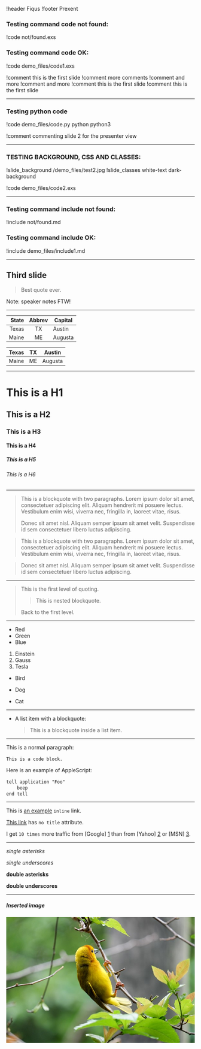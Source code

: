 !header Fiqus
!footer Prexent

### Testing command code not found:
!code not/found.exs

### Testing command code OK:

!code demo_files/code1.exs

!comment this is the first slide
!comment more comments
!comment and more
!comment and more 
!comment this is the first slide
!comment this is the first slide

---

### Testing python code

!code demo_files/code.py python python3

!comment commenting slide 2 for the presenter view

---

### TESTING BACKGROUND, CSS AND CLASSES:
!slide_background /demo_files/test2.jpg
!slide_classes white-text dark-background

!code demo_files/code2.exs

---

### Testing command include not found:
!include not/found.md

### Testing command include OK:
!include demo_files/include1.md

---

## Third slide

> Best quote ever.

Note: speaker notes FTW!

---

State | Abbrev | Capital
----: | :----: | -------
Texas | TX     | Austin
Maine | ME     | Augusta

| Texas | TX     | Austin  |
|-------|--------|---------|
| Maine | ME     | Augusta |

---

# This is a H1

## This is a H2

### This is a H3

#### This is a H4

##### This is a H5

###### This is a H6

---

> This is a blockquote with two paragraphs. Lorem ipsum dolor sit amet,
> consectetuer adipiscing elit. Aliquam hendrerit mi posuere lectus.
> Vestibulum enim wisi, viverra nec, fringilla in, laoreet vitae, risus.
> 
> Donec sit amet nisl. Aliquam semper ipsum sit amet velit. Suspendisse
> id sem consectetuer libero luctus adipiscing.


> This is a blockquote with two paragraphs. Lorem ipsum dolor sit amet,
consectetuer adipiscing elit. Aliquam hendrerit mi posuere lectus.
Vestibulum enim wisi, viverra nec, fringilla in, laoreet vitae, risus.

> Donec sit amet nisl. Aliquam semper ipsum sit amet velit. Suspendisse
id sem consectetuer libero luctus adipiscing.


---

> This is the first level of quoting.
>
> > This is nested blockquote.
>
> Back to the first level.

---

*   Red
*   Green
*   Blue


1.  Einstein
2.  Gauss
3.  Tesla


- Bird

- Dog

- Cat

---

*   A list item with a blockquote:

    > This is a blockquote
    > inside a list item.
                                                                             
---

This is a normal paragraph:

    This is a code block.

Here is an example of AppleScript:

    tell application "Foo"
        beep
    end tell

---

This is [an example](http://example.com/ "Title") `inline` link.

[This link](http://example.net/) has `no title` attribute.

I get `10 times` more traffic from [Google] [1] than from
[Yahoo] [2] or [MSN] [3].

  [1]: http://google.com/        "Google"
  [2]: http://search.yahoo.com/  "Yahoo Search"
  [3]: http://search.msn.com/    "MSN Search"
  
---

*single asterisks*

_single underscores_

**double asterisks**

__double underscores__

---

##### Inserted image

![Image](/demo_files/test.jpeg)
